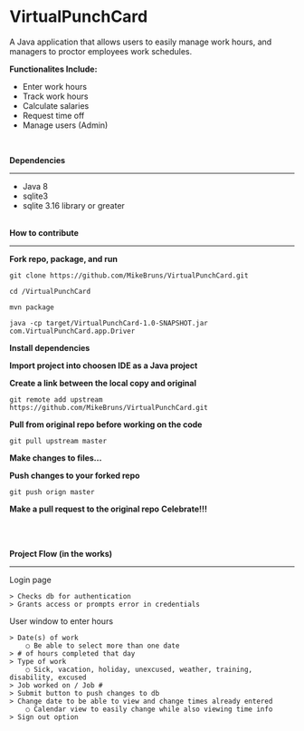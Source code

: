 # VirtualPunchCard

A Java application that allows users to easily manage work hours,
and managers to proctor employees work schedules.

<b>Functionalites Include:</b>
<ul>
<li>Enter work hours</li>
<li>Track work hours</li> 
<li>Calculate salaries</li>
<li>Request time off</li>
<li>Manage users (Admin)</li>
</ul>
<br/>

<b>Dependencies</b><hr/>
<ul>
<li>Java 8</li>
<li>sqlite3</li>
<li>sqlite 3.16 library or greater</li>
</ul>
<br/>
<b>How to contribute</b></br><hr/>



<b>Fork repo, package, and run</b>

	git clone https://github.com/MikeBruns/VirtualPunchCard.git
	
	cd /VirtualPunchCard
	
	mvn package
	
	java -cp target/VirtualPunchCard-1.0-SNAPSHOT.jar com.VirtualPunchCard.app.Driver

<b>Install dependencies</b>

<b>Import project into choosen IDE as a Java project</b>

<b>Create a link between the local copy and original</b>

	git remote add upstream https://github.com/MikeBruns/VirtualPunchCard.git

<b>Pull from original repo before working on the code</b>

	git pull upstream master

<b>Make changes to files...</b>

<b>Push changes to your forked repo</b>

	git push orign master

<b>Make a pull request to the original repo</b>
<b>Celebrate!!!</b>

<br/><br/>



<b>Project Flow (in the works)</b>
<hr/>
Login page
	
	> Checks db for authentication
	> Grants access or prompts error in credentials
	
User window to enter hours

	> Date(s) of work 
		○ Be able to select more than one date
	> # of hours completed that day
	> Type of work 
		○ Sick, vacation, holiday, unexcused, weather, training, disability, excused
	> Job worked on / Job #
	> Submit button to push changes to db
	> Change date to be able to view and change times already entered
		○ Calendar view to easily change while also viewing time info
	> Sign out option
